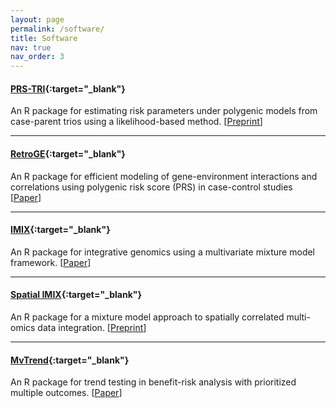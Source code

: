 ```yaml
---
layout: page
permalink: /software/
title: Software
nav: true
nav_order: 3
---
```



#### [PRS-TRI](https://github.com/ziqiaow/PRS-TRI){:target="_blank"}
An R package for estimating risk parameters under polygenic models from case-parent trios using a likelihood-based method. [[Preprint]()]



--- 
#### [RetroGE](https://github.com/ziqiaow/RetroGE){:target="_blank"}
An R package for efficient modeling of gene-environment interactions and correlations using polygenic risk score (PRS) in case-control studies [[Paper](https://doi.org/10.1093/aje/kwae081)] 


--- 
#### [IMIX](https://github.com/ziqiaow/IMIX){:target="_blank"}
An R package for integrative genomics using a multivariate mixture model framework. [[Paper](https://doi.org/10.1093/bioinformatics/btaa1001)]

--- 
#### [Spatial IMIX](https://github.com/ziqiaow/spatialimix){:target="_blank"}
An R package for a mixture model approach to spatially correlated multi-omics data integration. [[Preprint](https://www.biorxiv.org/content/10.1101/2023.07.15.549148v1)]


--- 
#### [MvTrend](https://github.com/ziqiaow/MvTrend){:target="_blank"}
An R package for trend testing in benefit-risk analysis with prioritized multiple outcomes. [[Paper](https://www.tandfonline.com/doi/full/10.1080/19466315.2019.1690037)]

